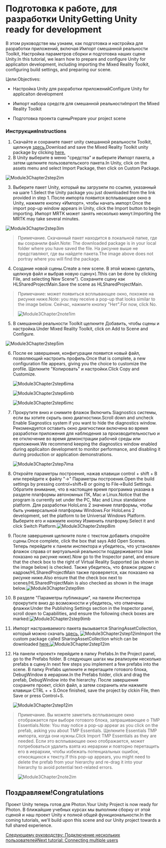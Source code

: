 # <a name="getting-unity-ready-for-development"></a><span data-ttu-id="0a604-101">Подготовка к работе, для разработки Unity</span><span class="sxs-lookup"><span data-stu-id="0a604-101">Getting Unity ready for development</span></span> 

<span data-ttu-id="0a604-102">В этом руководстве мы узнаем, как подготовка и настройка для разработки приложений, включая Импорт смешанной реальности Toolkit, Настройка параметров сборки и подготовка наших сцене Unity.</span><span class="sxs-lookup"><span data-stu-id="0a604-102">In this tutorial, we learn how to prepare and configure Unity for applicaiton development, including importing the Mixed Reality Toolkit, configuring build settings, and preparing our scene.</span></span>

<span data-ttu-id="0a604-103">Цели:</span><span class="sxs-lookup"><span data-stu-id="0a604-103">Objectives:</span></span>

- <span data-ttu-id="0a604-104">Настройка Unity для разработки приложений</span><span class="sxs-lookup"><span data-stu-id="0a604-104">Configure Unity for applicaiton development</span></span>

- <span data-ttu-id="0a604-105">Импорт набора средств для смешанной реальности</span><span class="sxs-lookup"><span data-stu-id="0a604-105">Import the Mixed Reality Toolkit</span></span>

- <span data-ttu-id="0a604-106">Подготовка проекта сцены</span><span class="sxs-lookup"><span data-stu-id="0a604-106">Prepare your project scene</span></span>

### <a name="instructions"></a><span data-ttu-id="0a604-107">Инструкция</span><span class="sxs-lookup"><span data-stu-id="0a604-107">Instructions</span></span>

1. <span data-ttu-id="0a604-108">Скачайте и сохраните пакет unity смешанной реальности Toolkit, щелкнув [здесь.](https://github.com/microsoft/MixedRealityToolkit-Unity/releases/download/v2.0.0-RC2.1/Microsoft.MixedReality.Toolkit.Unity.Foundation-v2.0.0-RC2.1.unitypackage)</span><span class="sxs-lookup"><span data-stu-id="0a604-108">Download and save the Mixed Reality Toolkit unity package by clicking [here.](https://github.com/microsoft/MixedRealityToolkit-Unity/releases/download/v2.0.0-RC2.1/Microsoft.MixedReality.Toolkit.Unity.Foundation-v2.0.0-RC2.1.unitypackage)</span></span>
2. <span data-ttu-id="0a604-109">В Unity выберите в меню "средства" и выберите Импорт пакета, а затем щелкните пользовательского пакета.</span><span class="sxs-lookup"><span data-stu-id="0a604-109">In Unity, click on the assets menu and select Import Package, then click on Custom Package.</span></span>

![Module3Chapter2step2im](images/module3chapter2step2im.PNG)

3. <span data-ttu-id="0a604-111">Выберите пакет Unity, который вы загрузили по ссылке, указанный на шаге 1.</span><span class="sxs-lookup"><span data-stu-id="0a604-111">Select the Unity package you just downloaded from the link provided in step 1.</span></span> <span data-ttu-id="0a604-112">После импорта появится всплывающее окно в Unity, нажмите кнопку «Импорт», чтобы начать импорт.</span><span class="sxs-lookup"><span data-stu-id="0a604-112">Once the import pop-up window appears in Unity, click the Import button to begin importing.</span></span> <span data-ttu-id="0a604-113">Импорт MRTK может занять несколько минут.</span><span class="sxs-lookup"><span data-stu-id="0a604-113">Importing the MRTK may take several minutes.</span></span>

![Module3Chapter2step3im](images/module3chapter2step3im.PNG)

> <span data-ttu-id="0a604-115">Примечание. Скачанный пакет находится в локальной папке, где вы сохранили файл.</span><span class="sxs-lookup"><span data-stu-id="0a604-115">Note: The downloaded package is in your local folder where you have saved the file.</span></span> <span data-ttu-id="0a604-116">На рисунке выше не представляют, где вы найдете пакета.</span><span class="sxs-lookup"><span data-stu-id="0a604-116">The image above does not portray where you will find the package.</span></span>

4. <span data-ttu-id="0a604-117">Создание новой сцены.</span><span class="sxs-lookup"><span data-stu-id="0a604-117">Create a new scene.</span></span> <span data-ttu-id="0a604-118">В этой можно сделать, щелкнув файл и выбрав новую сцену»).</span><span class="sxs-lookup"><span data-stu-id="0a604-118">Tthis can be done by clicking File, and selecting New Scene").</span></span> <span data-ttu-id="0a604-119">Сохраните сцену как HLSharedProjectMain.</span><span class="sxs-lookup"><span data-stu-id="0a604-119">Save the scene as HLSharedProjectMain.</span></span>

> <span data-ttu-id="0a604-120">Примечание: может появиться всплывающее окно, похожее на рисунке ниже.</span><span class="sxs-lookup"><span data-stu-id="0a604-120">Note: you may receive a pop-up that looks similar to the image below.</span></span> <span data-ttu-id="0a604-121">Сейчас, нажмите кнопку "Нет".</span><span class="sxs-lookup"><span data-stu-id="0a604-121">For now, click No.</span></span>
>
> ![Module3Chapter2note1im](images/module3chapter2note1im.PNG)

5. <span data-ttu-id="0a604-123">В смешанной реальности Toolkit щелкните Добавить, чтобы сцены и настройка.</span><span class="sxs-lookup"><span data-stu-id="0a604-123">Under Mixed Reality Toolkit, click on Add to Scene and Configure.</span></span>

![Module3Chapter2step5im](images/module3chapter2step5im.PNG)

6. <span data-ttu-id="0a604-125">После ее завершения, конфигурации появится новый файл, позволяющий настроить профиль.</span><span class="sxs-lookup"><span data-stu-id="0a604-125">Once that is complete, a new configuration file appears, giving you the choice to customize the profile.</span></span> <span data-ttu-id="0a604-126">Щелкните "Копировать" и настройки.</span><span class="sxs-lookup"><span data-stu-id="0a604-126">Click Copy and Customize.</span></span>

   ![Module3Chapter2step6ima](images/module3chapter2step6ima.PNG)

   ![Module3Chapter2step6imb](images/module3chapter2step6imb.PNG)

   ![Module3Chapter2step6imc](images/module3chapter2step6imc.PNG)

7. <span data-ttu-id="0a604-130">Прокрутите вниз и снимите флажок Включить Siagnostics системы, если вы хотите скрыть окно диагностики.</span><span class="sxs-lookup"><span data-stu-id="0a604-130">Scroll down and uncheck Enable Siagnostics system if you want to hide the diagnostics window.</span></span> <span data-ttu-id="0a604-131">Рекомендуется оставить окно диагностики включена во время разработки приложения для наблюдения за производительностью и ее отключение во время демонстрации рабочей среды или приложения.</span><span class="sxs-lookup"><span data-stu-id="0a604-131">We recommend keeping the diagnostics window enabled during applicaiton development to monitor performance, and disabling it during production or application demonstrations.</span></span> 

   ![Module3Chapter2step7ima](images/module3chapter2step7ima.PNG)

8. <span data-ttu-id="0a604-133">Откройте параметры построения, нажав клавиши control + shift + B или перейдите к файлу "->" Параметры построения.</span><span class="sxs-lookup"><span data-stu-id="0a604-133">Open the build settings by pressing control+shift+B or going to File->Build Settings.</span></span> <span data-ttu-id="0a604-134">Обратите внимание, что в настоящее время программа указана в разделе платформы автономных ПК, Mac и Linux.</span><span class="sxs-lookup"><span data-stu-id="0a604-134">Notice that the program is currently set under the PC, Mac and Linux standalone platform.</span></span> <span data-ttu-id="0a604-135">Для разработки HoloLens 2 значение платформы, чтобы быть универсальной платформы Windows.</span><span class="sxs-lookup"><span data-stu-id="0a604-135">For HoloLens 2 development, set the platform to be Universal Windows Platform.</span></span> <span data-ttu-id="0a604-136">Выберите его и нажмите кнопку Изменить платформу.</span><span class="sxs-lookup"><span data-stu-id="0a604-136">Select it and click Switch Platform.</span></span>![Module3Chapter2step8im](images/module3chapter2step8im.PNG)

9. <span data-ttu-id="0a604-138">После завершения щелкните поле с текстом добавить откройте сцены.</span><span class="sxs-lookup"><span data-stu-id="0a604-138">Once complete, click the box that says Add Open Scenes.</span></span> <span data-ttu-id="0a604-139">Теперь перейдите к панели инспектора и убедитесь, что установлен флажок справа от виртуальной реальности поддерживается (как показано на рисунке ниже).</span><span class="sxs-lookup"><span data-stu-id="0a604-139">Now go to the Inspector panel, and ensure that the check box to the right of Virtual Reality Supported (as shown in the image below) is checked.</span></span> <span data-ttu-id="0a604-140">Также убедитесь, что флажок рядом с кадром/HLSharedProjectMain также проверяется, как показано на рисунке ниже.</span><span class="sxs-lookup"><span data-stu-id="0a604-140">Also ensure that the check box next to scenes/HLSharedProjectMain is also checked as shown in the image below.</span></span>![Module3Chapter2step9im](images/module3chapter2step9im.PNG)

10. <span data-ttu-id="0a604-142">В разделе "Параметры публикации", на панели Инспектора прокрутите вниз до возможности и убедитесь, что отмечены флажки:</span><span class="sxs-lookup"><span data-stu-id="0a604-142">Under the Publishing Settings section in the Inspector panel, scroll down to Capabilities, and ensure the following check boxes are marked:</span></span>![Module3Chapter2step9imb](images/module3chapter2step9imb.PNG)

11. <span data-ttu-id="0a604-144">Импорт настраиваемого пакета вызывается SharingAssetCollection, который можно скачать [здесь.](https://github.com/microsoft/MixedRealityLearning/releases/download/Sharing_2/SharingAssetCollection.unitypackage) ![Module3Chapter2step12im](images/module3chapter2step11im.PNG)</span><span class="sxs-lookup"><span data-stu-id="0a604-144">Import the custom package called SharingAssetCollection which can be downloaded [here.](https://github.com/microsoft/MixedRealityLearning/releases/download/Sharing_2/SharingAssetCollection.unitypackage)![Module3Chapter2step12im](images/module3chapter2step11im.PNG)</span></span>

12. <span data-ttu-id="0a604-145">На панели «проект» перейдите в папку Prefabs.</span><span class="sxs-lookup"><span data-stu-id="0a604-145">In the Project panel, go to the Prefabs folder.</span></span> <span data-ttu-id="0a604-146">В следующих шагах мы реализуем несколько prefabs в сцену.</span><span class="sxs-lookup"><span data-stu-id="0a604-146">In next few steps you implement a few prefabs into the scene.</span></span> <span data-ttu-id="0a604-147">В папку Prefabs щелкните и перетащите готового блока, DebugWindow в иерархии.</span><span class="sxs-lookup"><span data-stu-id="0a604-147">In the Prefabs folder, click and drag the prefab, DebugWindow into the hierarchy.</span></span> <span data-ttu-id="0a604-148">После завершения сохраните проект, clckin файл, а затем сохранить или нажмите клавиши CTRL + + S.</span><span class="sxs-lookup"><span data-stu-id="0a604-148">Once finished, save the project by clckin File, then Save or press Control+S.</span></span>

    ![Module3Chapter2step12im](images/module3chapter2step12im.PNG)

   > <span data-ttu-id="0a604-150">Примечание. Вы можете заметить всплывающее окно отображается при выборе готового блока, запрашивающее о TMP Essentials.</span><span class="sxs-lookup"><span data-stu-id="0a604-150">Note: You may notice a pop-up appear as you click on the prefab, asking you about TMP Essentials.</span></span> <span data-ttu-id="0a604-151">Щелкните Essentials TMP импорта, когда они нужны.</span><span class="sxs-lookup"><span data-stu-id="0a604-151">Click Import TMP Essentials as they are needed.</span></span> <span data-ttu-id="0a604-152">Если это всплывающее окно отображается, может потребоваться удалить взята из иерархии и повторно перетащить его в иерархии, чтобы избежать потенциальных ошибок, относящихся к тексту.</span><span class="sxs-lookup"><span data-stu-id="0a604-152">If this pop-up appears, you might need to delete the prefab from your hierarchy and re-drag it into your hierarchy to avoid potential text-related errors.</span></span>
   >
   > ![Module3Chapter2note2im](images/module3chapter2note2im.PNG)


## <a name="congratulations"></a><span data-ttu-id="0a604-154">Поздравляем!</span><span class="sxs-lookup"><span data-stu-id="0a604-154">Congratulations</span></span>

<span data-ttu-id="0a604-155">Проект Unity теперь готов для Photon.</span><span class="sxs-lookup"><span data-stu-id="0a604-155">Your Unity Project is now ready for Photon.</span></span> <span data-ttu-id="0a604-156">В ближайшие учебных курсах мы выполним сборку от этой сценой и наш проект Unity к полной общей функциональности.</span><span class="sxs-lookup"><span data-stu-id="0a604-156">In the coming tutorials, we'll build upon this scene and our Unity project towards a full shared experience.</span></span>

<span data-ttu-id="0a604-157">[Следующему руководству: Подключение нескольких пользователей](mrlearning-sharing(photon)-ch3.md)</span><span class="sxs-lookup"><span data-stu-id="0a604-157">[Next tutorial: Connecting multiple users](mrlearning-sharing(photon)-ch3.md)</span></span>

